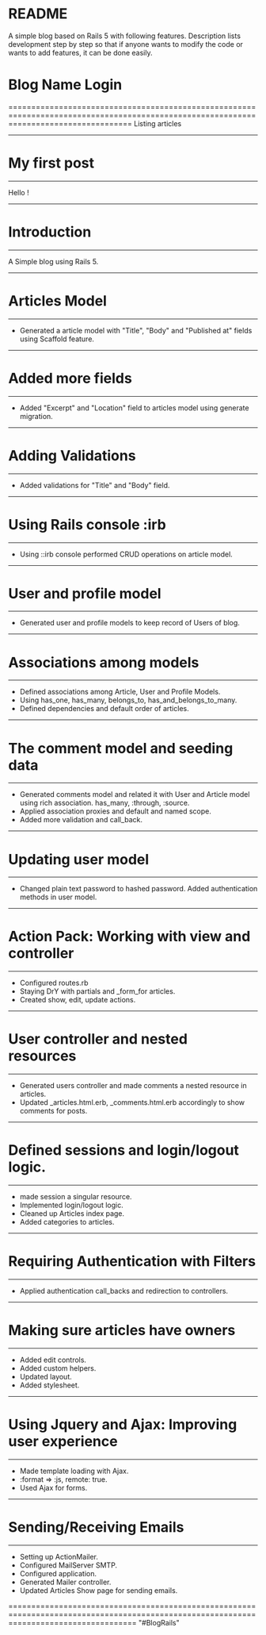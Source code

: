 # README

A simple blog based on Rails 5 with following features.
Description lists development step by step so that if anyone wants to modify the code or wants to add features, it can be done easily.


# Blog Name                                                                                             Login
=======================================================================================================================================
Listing articles
__________________________________________________________________


# My first post
------------------------------------------------------------------
Hello !


__________________________________________________________________
# Introduction
------------------------------------------------------------------
A Simple blog using Rails 5.
__________________________________________________________________


# Articles Model
------------------------------------------------------------------
* Generated a article model with "Title", "Body" and "Published at" fields using Scaffold feature.
__________________________________________________________________


# Added more fields
------------------------------------------------------------------
* Added "Excerpt" and "Location" field to articles model using generate migration.
__________________________________________________________________


# Adding Validations
------------------------------------------------------------------
* Added validations for "Title" and "Body" field.
__________________________________________________________________


# Using Rails console :irb
------------------------------------------------------------------
* Using ::irb console performed CRUD operations on article model.
__________________________________________________________________


# User and profile model
------------------------------------------------------------------
* Generated user and profile models to keep record of Users of blog.
__________________________________________________________________


# Associations among models
------------------------------------------------------------------
* Defined associations among Article, User and Profile Models. 
* Using has_one, has_many, belongs_to, has_and_belongs_to_many. 
* Defined dependencies and default order of articles.
__________________________________________________________________


# The comment model and seeding data
------------------------------------------------------------------
* Generated comments model and related it with User and Article model using rich association. has_many, :through, :source.
* Applied association proxies and default and named scope. 
* Added more validation and call_back.
__________________________________________________________________


# Updating user model
------------------------------------------------------------------
* Changed plain text password to hashed password. Added authentication methods in user model.
__________________________________________________________________


# Action Pack: Working with view and controller
------------------------------------------------------------------
* Configured routes.rb 
* Staying DrY with partials and _form_for articles. 
* Created show, edit, update actions.
__________________________________________________________________


# User controller and nested resources
------------------------------------------------------------------
* Generated users controller and made comments a nested resource in articles. 
* Updated _articles.html.erb, _comments.html.erb accordingly to show comments for posts.
__________________________________________________________________


# Defined sessions and login/logout logic.
------------------------------------------------------------------
* made session a singular resource. 
* Implemented login/logout logic. 
* Cleaned up Articles index page. 
* Added categories to articles.
__________________________________________________________________


# Requiring Authentication with Filters
------------------------------------------------------------------
* Applied authentication call_backs and redirection to controllers.
__________________________________________________________________


# Making sure articles have owners
------------------------------------------------------------------
* Added edit controls. 
* Added custom helpers. 
* Updated layout. 
* Added stylesheet.
__________________________________________________________________


# Using Jquery and Ajax: Improving user experience
------------------------------------------------------------------
* Made template loading with Ajax. 
* :format => :js, remote: true. 
* Used Ajax for forms.
__________________________________________________________________


# Sending/Receiving Emails
------------------------------------------------------------------
* Setting up ActionMailer. 
* Configured MailServer SMTP. 
* Configured application. 
* Generated Mailer controller. 
* Updated Articles Show page for sending emails.

========================================================================================================================================
"#BlogRails" 
